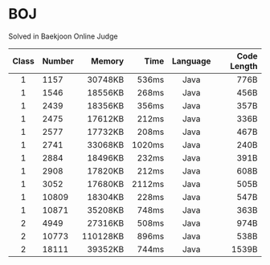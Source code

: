 # BOJ
Solved in Baekjoon Online Judge

|Class|Number|Memory|Time|Language|Code Length|
|:---:|:-----|-----:|---:|:------:|----------:|
|1|1157|30748KB|536ms|Java|776B|
|1|1546|18556KB|268ms|Java|456B|
|1|2439|18356KB|356ms|Java|357B|
|1|2475|17612KB|212ms|Java|336B|
|1|2577|17732KB|208ms|Java|467B|
|1|2741|33068KB|1020ms|Java|240B|
|1|2884|18496KB|232ms|Java|391B|
|1|2908|17820KB|212ms|Java|608B|
|1|3052|17680KB|2112ms|Java|505B|
|1|10809|18304KB|228ms|Java|547B|
|1|10871|35208KB|748ms|Java|363B|
|2|4949|27316KB|508ms|Java|974B|
|2|10773|110128KB|896ms|Java|538B|
|2|18111|39352KB|744ms|Java|1539B|
